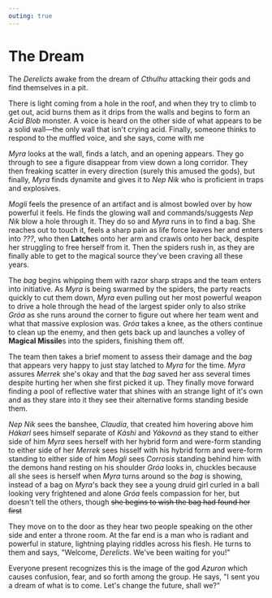 ```yaml
---
outing: true
---
```


# The Dream
The *Derelicts* awake from the dream of *Cthulhu* attacking their gods and find themselves in a pit.

There is light coming from a hole in the roof, and when they try to climb to get out, acid burns them as it drips from the walls and begins to form an *Acid Blob* monster. A voice is heard on the other side of what appears to be a solid wall—the only wall that isn't crying acid. Finally, someone thinks to respond to the muffled voice, and she says, come with me

*Myra* looks at the wall, finds a latch, and an opening appears. They go through to see a figure disappear from view down a long corridor. They then freaking scatter in every direction (surely this amused the gods), but finally, *Myra* finds dynamite and gives it to *Nep Nik* who is proficient in traps and explosives. 

*Mogli* feels the presence of an artifact and is almost bowled over by how powerful it feels. He finds the glowing wall and commands/suggests *Nep Nik* blow a hole through it. They do so and *Myra* runs in to find a bag. She reaches out to touch it, feels a sharp pain as life force leaves her and enters into *???*, who then **Latch**es onto her arm and crawls onto her back, despite her struggling to free herself from it. Then the spiders rush in, as they are finally able to get to the magical source they've been craving all these years.

The *bag* begins whipping them with razor sharp straps and the team enters into initiative. As *Myra* is being swarmed by the spiders, the party reacts quickly to cut them down, *Myra* even pulling out her most powerful weapon to drive a hole through the head of the largest spider only to also strike *Gróa* as she runs around the corner to figure out where her team went and what that massive explosion was. *Gróa* takes a knee, as the others continue to clean up the enemy, and then gets back up and launches a volley of **Magical Missile**s into the spiders, finishing them off.

The team then takes a brief moment to assess their damage and the *bag* that appears very happy to just stay latched to *Myra* for the time. *Myra* assures *Merrek* she's okay and that the *bag* saved her ass several times despite hurting her when she first picked it up. They finally move forward finding a pool of reflective water that shines with an strange light of it's own and as they stare into it they see their alternative forms standing beside them.

*Nep Nik* sees the banshee, *Claudia*, that created him hovering above him
*Hákarl* sees himself separate of *Káshi* and *Yákovná* as they stand to either side of him
*Myra* sees herself with her hybrid form and were-form standing to either side of her
*Merrek* sees hisself with his hybrid form and were-form standing to either side of him
*Mogli* sees *Corrosis* standing behind him with the demons hand resting on his shoulder
*Gróa* looks in, chuckles because all she sees is herself
when *Myra* turns around so the *bag* is showing, instead of a bag on *Myra*'s back they see a young druid girl curled in a ball looking very frightened and alone
*Gróa* feels compassion for her, but doesn't tell the others, though ~~she begins to wish the bag had found her first~~

They move on to the door as they hear two people speaking on the other side and enter a throne room. At the far end is a man who is radiant and powerful in stature, lightning playing riddles across his flesh. He turns to them and says, "Welcome, *Derelicts*. We've been waiting for you!"

Everyone present recognizes this is the image of the god *Azuron* which causes confusion, fear, and so forth among the group. He says, "I sent you a dream of what is to come. Let's change the future, shall we?"
